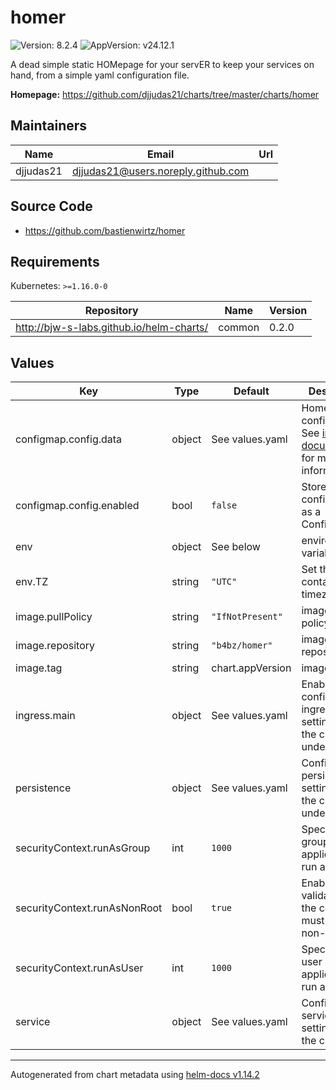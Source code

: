 # homer

![Version: 8.2.4](https://img.shields.io/badge/Version-8.2.4-informational?style=flat-square) ![AppVersion: v24.12.1](https://img.shields.io/badge/AppVersion-v24.12.1-informational?style=flat-square)

A dead simple static HOMepage for your servER to keep your services on hand, from a simple yaml configuration file.

**Homepage:** <https://github.com/djjudas21/charts/tree/master/charts/homer>

## Maintainers

| Name | Email | Url |
| ---- | ------ | --- |
| djjudas21 | <djjudas21@users.noreply.github.com> |  |

## Source Code

* <https://github.com/bastienwirtz/homer>

## Requirements

Kubernetes: `>=1.16.0-0`

| Repository | Name | Version |
|------------|------|---------|
| http://bjw-s-labs.github.io/helm-charts/ | common | 0.2.0 |

## Values

| Key | Type | Default | Description |
|-----|------|---------|-------------|
| configmap.config.data | object | See values.yaml | Homer configuration. See [image documentation](https://github.com/bastienwirtz/homer/blob/main/docs/configuration.md) for more information. |
| configmap.config.enabled | bool | `false` | Store homer configuration as a ConfigMap |
| env | object | See below | environment variables. |
| env.TZ | string | `"UTC"` | Set the container timezone |
| image.pullPolicy | string | `"IfNotPresent"` | image pull policy |
| image.repository | string | `"b4bz/homer"` | image repository |
| image.tag | string | chart.appVersion | image tag |
| ingress.main | object | See values.yaml | Enable and configure ingress settings for the chart under this key. |
| persistence | object | See values.yaml | Configure persistence settings for the chart under this key. |
| securityContext.runAsGroup | int | `1000` | Specify the group ID the application will run as |
| securityContext.runAsNonRoot | bool | `true` | Enable validation that the container must run as non-root user |
| securityContext.runAsUser | int | `1000` | Specify the user ID the application will run as |
| service | object | See values.yaml | Configures service settings for the chart. |

----------------------------------------------
Autogenerated from chart metadata using [helm-docs v1.14.2](https://github.com/norwoodj/helm-docs/releases/v1.14.2)
